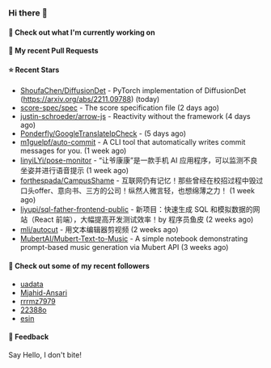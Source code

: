 ### Hi there 👋

#### 👷 Check out what I'm currently working on

#### 🔨 My recent Pull Requests


#### ⭐ Recent Stars

- [ShoufaChen/DiffusionDet](https://github.com/ShoufaChen/DiffusionDet) - PyTorch implementation of DiffusionDet (https://arxiv.org/abs/2211.09788) (today)
- [score-spec/spec](https://github.com/score-spec/spec) - The score specification file (2 days ago)
- [justin-schroeder/arrow-js](https://github.com/justin-schroeder/arrow-js) - Reactivity without the framework (4 days ago)
- [Ponderfly/GoogleTranslateIpCheck](https://github.com/Ponderfly/GoogleTranslateIpCheck) -  (5 days ago)
- [m1guelpf/auto-commit](https://github.com/m1guelpf/auto-commit) - A CLI tool that automatically writes commit messages for you. (1 week ago)
- [linyiLYi/pose-monitor](https://github.com/linyiLYi/pose-monitor) - “让爷康康”是一款手机 AI 应用程序，可以监测不良坐姿并进行语音提示 (1 week ago)
- [forthespada/CampusShame](https://github.com/forthespada/CampusShame) - 互联网仍有记忆！那些曾经在校招过程中毁过口头offer、意向书、三方的公司！纵然人微言轻，也想绵薄之力！ (1 week ago)
- [liyupi/sql-father-frontend-public](https://github.com/liyupi/sql-father-frontend-public) - 新项目：快速生成 SQL 和模拟数据的网站（React 前端），大幅提高开发测试效率！by 程序员鱼皮 (2 weeks ago)
- [mli/autocut](https://github.com/mli/autocut) - 用文本编辑器剪视频 (2 weeks ago)
- [MubertAI/Mubert-Text-to-Music](https://github.com/MubertAI/Mubert-Text-to-Music) - A simple notebook demonstrating prompt-based music generation via Mubert API (3 weeks ago)

#### 👯 Check out some of my recent followers

- [uadata](https://github.com/uadata)
- [Mjahid-Ansari](https://github.com/Mjahid-Ansari)
- [rrrmz7979](https://github.com/rrrmz7979)
- [22388o](https://github.com/22388o)
- [esin](https://github.com/esin)

#### 💬 Feedback

Say Hello, I don't bite!